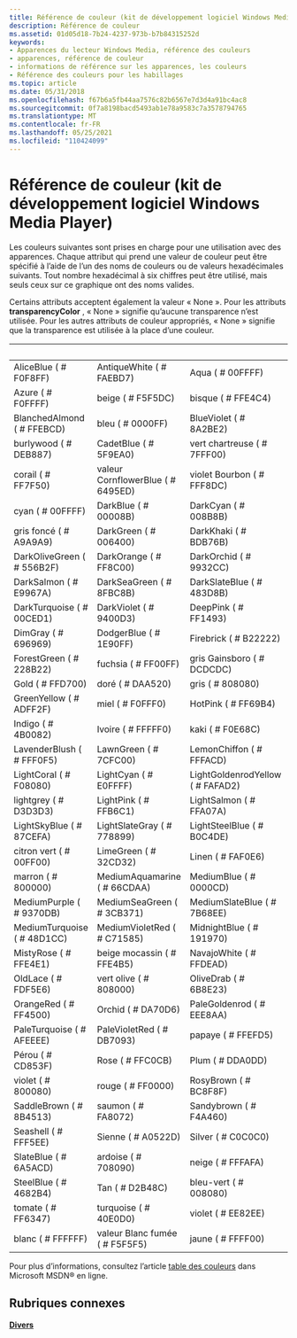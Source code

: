```yaml
---
title: Référence de couleur (kit de développement logiciel Windows Media Player)
description: Référence de couleur
ms.assetid: 01d05d18-7b24-4237-973b-b7b84315252d
keywords:
- Apparences du lecteur Windows Media, référence des couleurs
- apparences, référence de couleur
- informations de référence sur les apparences, les couleurs
- Référence des couleurs pour les habillages
ms.topic: article
ms.date: 05/31/2018
ms.openlocfilehash: f67b6a5fb44aa7576c82b6567e7d3d4a91bc4ac8
ms.sourcegitcommit: 0f7a8198bacd5493ab1e78a9583c7a3578794765
ms.translationtype: MT
ms.contentlocale: fr-FR
ms.lasthandoff: 05/25/2021
ms.locfileid: "110424099"
---
```

# <a name="color-reference-windows-media-player-sdk"></a>Référence de couleur (kit de développement logiciel Windows Media Player)

Les couleurs suivantes sont prises en charge pour une utilisation avec des apparences. Chaque attribut qui prend une valeur de couleur peut être spécifié à l’aide de l’un des noms de couleurs ou de valeurs hexadécimales suivants. Tout nombre hexadécimal à six chiffres peut être utilisé, mais seuls ceux sur ce graphique ont des noms valides.

Certains attributs acceptent également la valeur « None ». Pour les attributs **transparencyColor** , « None » signifie qu’aucune transparence n’est utilisée. Pour les autres attributs de couleur appropriés, « None » signifie que la transparence est utilisée à la place d’une couleur.



|          &nbsp;            |            &nbsp;           |             &nbsp;              |           &nbsp;             |
|----------------------------|-----------------------------|---------------------------------|------------------------------|
| AliceBlue ( \# F0F8FF)       | AntiqueWhite ( \# FAEBD7)     | Aqua ( \# 00FFFF)                 | vert eau marine ( \# 7FFFD4)        |
| Azure ( \# F0FFFF)           | beige ( \# F5F5DC)            | bisque ( \# FFE4C4)               | noir ( \# 000000)             |
| BlanchedAlmond ( \# FFEBCD)  | bleu ( \# 0000FF)             | BlueViolet ( \# 8A2BE2)           | brun ( \# A52A2A)             |
| burlywood ( \# DEB887)       | CadetBlue ( \# 5F9EA0)        | vert chartreuse ( \# 7FFF00)           | chocolat ( \# D2691E)         |
| corail ( \# FF7F50)           | valeur CornflowerBlue ( \# 6495ED)   | violet Bourbon ( \# FFF8DC)             | Crimson ( \# DC143C)           |
| cyan ( \# 00FFFF)            | DarkBlue ( \# 00008B)         | DarkCyan ( \# 008B8B)             | DarkGoldenrod ( \# B8860B)     |
| gris foncé ( \# A9A9A9)        | DarkGreen ( \# 006400)        | DarkKhaki ( \# BDB76B)            | DarkMagenta ( \# 8B008B)       |
| DarkOliveGreen ( \# 556B2F)  | DarkOrange ( \# FF8C00)       | DarkOrchid ( \# 9932CC)           | DarkRed ( \# 8B0000)           |
| DarkSalmon ( \# E9967A)      | DarkSeaGreen ( \# 8FBC8B)     | DarkSlateBlue ( \# 483D8B)        | DarkSlateGray ( \# 2F4F4F)     |
| DarkTurquoise ( \# 00CED1)   | DarkViolet ( \# 9400D3)       | DeepPink ( \# FF1493)             | DeepSkyBlue ( \# 00BFFF)       |
| DimGray ( \# 696969)         | DodgerBlue ( \# 1E90FF)       | Firebrick ( \# B22222)            | FloralWhite ( \# FFFAF0)       |
| ForestGreen ( \# 228B22)     | fuchsia ( \# FF00FF)          | gris Gainsboro ( \# DCDCDC)            | GhostWhite ( \# F8F8FF)        |
| Gold ( \# FFD700)            | doré ( \# DAA520)        | gris ( \# 808080)                 | vert ( \# 008000)             |
| GreenYellow ( \# ADFF2F)     | miel ( \# F0FFF0)         | HotPink ( \# FF69B4)              | IndianRed ( \# CD5C5C)         |
| Indigo ( \# 4B0082)          | Ivoire ( \# FFFFF0)            | kaki ( \# F0E68C)                | lavande ( \# E6E6FA)          |
| LavenderBlush ( \# FFF0F5)   | LawnGreen ( \# 7CFC00)        | LemonChiffon ( \# FFFACD)         | LightBlue ( \# ADD8E6)         |
| LightCoral ( \# F08080)      | LightCyan ( \# E0FFFF)        | LightGoldenrodYellow ( \# FAFAD2) | LightGreen ( \# 90EE90)        |
| lightgrey ( \# D3D3D3)       | LightPink ( \# FFB6C1)        | LightSalmon ( \# FFA07A)          | LightSeaGreen ( \# 20B2AA)     |
| LightSkyBlue ( \# 87CEFA)    | LightSlateGray ( \# 778899)   | LightSteelBlue ( \# B0C4DE)       | LightYellow ( \# FFFFE0)       |
| citron vert ( \# 00FF00)            | LimeGreen ( \# 32CD32)        | Linen ( \# FAF0E6)                | magenta ( \# FF00FF)           |
| marron ( \# 800000)          | MediumAquamarine ( \# 66CDAA) | MediumBlue ( \# 0000CD)           | MediumOrchid ( \# BA55D3)      |
| MediumPurple ( \# 9370DB)    | MediumSeaGreen ( \# 3CB371)   | MediumSlateBlue ( \# 7B68EE)      | MediumSpringGreen ( \# 00FA9A) |
| MediumTurquoise ( \# 48D1CC) | MediumVioletRed ( \# C71585)  | MidnightBlue ( \# 191970)         | MintCream ( \# F5FFFA)         |
| MistyRose ( \# FFE4E1)       | beige mocassin ( \# FFE4B5)         | NavajoWhite ( \# FFDEAD)          | marine ( \# 000080)              |
| OldLace ( \# FDF5E6)         | vert olive ( \# 808000)            | OliveDrab ( \# 6B8E23)            | Orange ( \# FFA500)            |
| OrangeRed ( \# FF4500)       | Orchid ( \# DA70D6)           | PaleGoldenrod ( \# EEE8AA)        | PaleGreen. ( \# 98FB98)         |
| PaleTurquoise ( \# AFEEEE)   | PaleVioletRed ( \# DB7093)    | papaye ( \# FFEFD5)           | PeachPuff ( \# FFDAB9)         |
| Pérou ( \# CD853F)            | Rose ( \# FFC0CB)             | Plum ( \# DDA0DD)                 | PowderBlue ( \# B0E0E6)        |
| violet ( \# 800080)          | rouge ( \# FF0000)              | RosyBrown ( \# BC8F8F)            | RoyalBlue ( \# 4169E1)         |
| SaddleBrown ( \# 8B4513)     | saumon ( \# FA8072)           | Sandybrown ( \# F4A460)           | vert ( \# 2E8B57)          |
| Seashell ( \# FFF5EE)        | Sienne ( \# A0522D)           | Silver ( \# C0C0C0)               | SkyBlue ( \# 87CEEB)           |
| SlateBlue ( \# 6A5ACD)       | ardoise ( \# 708090)        | neige ( \# FFFAFA)                 | SpringGreen ( \# 00FF7F)       |
| SteelBlue ( \# 4682B4)       | Tan ( \# D2B48C)              | bleu-vert ( \# 008080)                 | Thistle ( \# D8BFD8)           |
| tomate ( \# FF6347)          | turquoise ( \# 40E0D0)        | violet ( \# EE82EE)               | blé ( \# F5DEB3)             |
| blanc ( \# FFFFFF)           | valeur Blanc fumée ( \# F5F5F5)       | jaune ( \# FFFF00)               | YellowGreen ( \# 9ACD32)       |



 

Pour plus d’informations, consultez l’article [table des couleurs](https://msdn.microsoft.com/library/ms531197.aspx) dans Microsoft MSDN® en ligne.

## <a name="related-topics"></a>Rubriques connexes

<dl> <dt>

[**Divers**](miscellaneous.md)
</dt> </dl>

 

 




